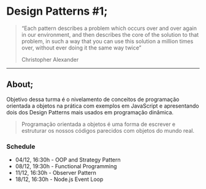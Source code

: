 # Design Patterns #1;

> “Each pattern describes a problem which occurs over and over again in our
> environment, and then describes the core of the solution to that problem,
> in such a way that you can use this solution a million times over,
> without ever doing it the same way twice”
>
> Christopher Alexander

---

## About;

Objetivo dessa turma é o nivelamento de conceitos de programação orientada a
objetos na prática com exemplos em JavaScript e apresentando dois dos Design
Patterns mais usados em programação dinâmica.

> Programação orientada a objetos é uma forma de escrever e estruturar os
> nossos códigos parecidos com objetos do mundo real.

### Schedule

- 04/12, 16:30h - OOP and Strategy Pattern
- 08/12, 19:30h - Functional Programming
- 11/12, 16:30h - Observer Pattern
- 18/12, 16:30h - Node.js Event Loop
